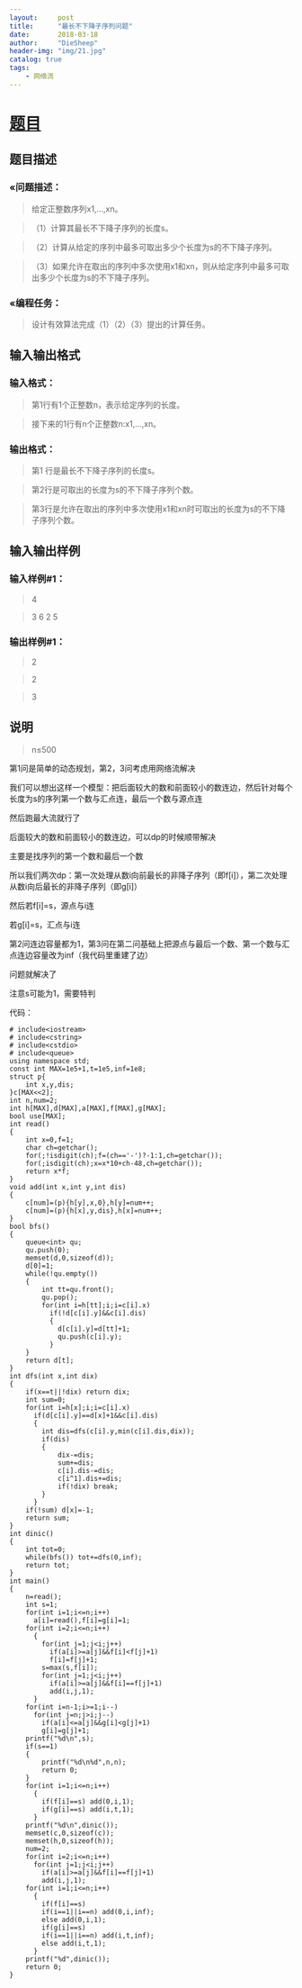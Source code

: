 ```yaml
---
layout:     post
title:      "最长不下降子序列问题"
date:       2018-03-18
author:     "DieSheep"
header-img: "img/21.jpg"
catalog: true
tags:
    - 网络流
---
```

# [题目](https://www.luogu.org/problemnew/show/P2766)
## 题目描述
### «问题描述：
>给定正整数序列x1,...,xn。

>（1）计算其最长不下降子序列的长度s。

>（2）计算从给定的序列中最多可取出多少个长度为s的不下降子序列。

>（3）如果允许在取出的序列中多次使用x1和xn，则从给定序列中最多可取出多少个长度为s的不下降子序列。

### «编程任务：
>设计有效算法完成（1）（2）（3）提出的计算任务。

## 输入输出格式
### 输入格式：
>第1行有1个正整数n，表示给定序列的长度。

>接下来的1行有n个正整数n:x1,...,xn。

### 输出格式：
>第1 行是最长不下降子序列的长度s。

>第2行是可取出的长度为s的不下降子序列个数。

>第3行是允许在取出的序列中多次使用x1和xn时可取出的长度为s的不下降子序列个数。

## 输入输出样例
### 输入样例#1：
>4

>3 6 2 5

### 输出样例#1：
>2

>2

>3

## 说明
>n≤500

第1问是简单的动态规划，第2，3问考虑用网络流解决

我们可以想出这样一个模型：把后面较大的数和前面较小的数连边，然后针对每个长度为s的序列第一个数与汇点连，最后一个数与源点连

然后跑最大流就行了

后面较大的数和前面较小的数连边，可以dp的时候顺带解决

主要是找序列的第一个数和最后一个数

所以我们两次dp：第一次处理从数i向前最长的非降子序列（即f[i]），第二次处理从数i向后最长的非降子序列（即g[i]）

然后若f[i]=s，源点与i连

若g[i]=s，汇点与i连

第2问连边容量都为1，第3问在第二问基础上把源点与最后一个数、第一个数与汇点连边容量改为inf（我代码里重建了边）

问题就解决了

注意s可能为1，需要特判

代码：
```
# include<iostream>
# include<cstring>
# include<cstdio>
# include<queue>
using namespace std;
const int MAX=1e5+1,t=1e5,inf=1e8;
struct p{
	int x,y,dis;
}c[MAX<<2];
int n,num=2;
int h[MAX],d[MAX],a[MAX],f[MAX],g[MAX];
bool use[MAX];
int read()
{
	int x=0,f=1;
	char ch=getchar();
	for(;!isdigit(ch);f=(ch=='-')?-1:1,ch=getchar());
	for(;isdigit(ch);x=x*10+ch-48,ch=getchar());
	return x*f;
}
void add(int x,int y,int dis)
{
	c[num]=(p){h[y],x,0},h[y]=num++;
	c[num]=(p){h[x],y,dis},h[x]=num++;
}
bool bfs()
{
	queue<int> qu;
	qu.push(0);
	memset(d,0,sizeof(d));
	d[0]=1;
	while(!qu.empty())
	{
		int tt=qu.front();
		qu.pop();
		for(int i=h[tt];i;i=c[i].x)
		  if(!d[c[i].y]&&c[i].dis)
		  {
		  	d[c[i].y]=d[tt]+1;
		  	qu.push(c[i].y);
		  }
	}
	return d[t];
}
int dfs(int x,int dix)
{
	if(x==t||!dix) return dix;
	int sum=0;
	for(int i=h[x];i;i=c[i].x)
	  if(d[c[i].y]==d[x]+1&&c[i].dis)
	  {
	  	int dis=dfs(c[i].y,min(c[i].dis,dix));
	  	if(dis)
	  	{
	  		dix-=dis;
	  		sum+=dis;
	  		c[i].dis-=dis;
	  		c[i^1].dis+=dis;
	  		if(!dix) break;
		}
	  }
	if(!sum) d[x]=-1;
	return sum;
}
int dinic()
{
	int tot=0;
	while(bfs()) tot+=dfs(0,inf);
	return tot;
}
int main()
{
	n=read();
	int s=1;
	for(int i=1;i<=n;i++)
	  a[i]=read(),f[i]=g[i]=1;
	for(int i=2;i<=n;i++)
	  {
	  	for(int j=1;j<i;j++)
	      if(a[i]>=a[j]&&f[i]<f[j]+1)
	      f[i]=f[j]+1;
	    s=max(s,f[i]);
	    for(int j=1;j<i;j++)
	      if(a[i]>=a[j]&&f[i]==f[j]+1)
	      add(i,j,1);
	  }
	for(int i=n-1;i>=1;i--)
	  for(int j=n;j>i;j--)
	    if(a[i]<=a[j]&&g[i]<g[j]+1)
	    g[i]=g[j]+1;
	printf("%d\n",s);
	if(s==1)
	{
		printf("%d\n%d",n,n);
		return 0;
	}
	for(int i=1;i<=n;i++)
	  {
	  	if(f[i]==s) add(0,i,1);
	  	if(g[i]==s) add(i,t,1);
	  }
	printf("%d\n",dinic());
	memset(c,0,sizeof(c));
	memset(h,0,sizeof(h));
	num=2;
	for(int i=2;i<=n;i++)
	  for(int j=1;j<i;j++)
	    if(a[i]>=a[j]&&f[i]==f[j]+1)
	    add(i,j,1);
	for(int i=1;i<=n;i++)
	  {
	  	if(f[i]==s)
		if(i==1||i==n) add(0,i,inf);
		else add(0,i,1);
	  	if(g[i]==s)
		if(i==1||i==n) add(i,t,inf);
		else add(i,t,1);
	  }
	printf("%d",dinic());
	return 0;
}
```
